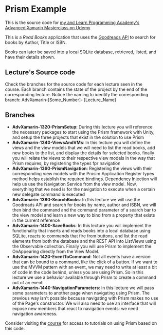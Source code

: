 # Prism Example

This is the source code for [my and Learn Programming Academy's Advanced Xamarin Masterclass on Udemy](https://www.udemy.com/the-advanced-xamarin-developer-masterclass/?couponCode=GITHUB)

This is a *Read Books* application that uses the [Goodreads API](https://www.goodreads.com/api) to search for books by Author, Title or ISBN.

Books can later be saved into a local SQLite database, retrieved, listed, and have their details shown.

## Lecture's Source code

Check the branches for the source code for each lecture seen in the course. Each branch contains the state of the project by the end of the corresponding lecture.
Notice the naming to identify the corresponding branch: AdvXamarin-[Some_Number]- [Lecture_Name]

## Branches

- **AdvXamarin-1320-PrismSetup**: During this lecture you will reference the necessary packages to start using the Prism framework with Unity, and setup the three projects that exist in the solution to use Prism
- **AdvXamarin-1340-ViewsAndVMs**: In this lecture you will define the views and the view models that we will need to list the read books, add new books to the list, and display the details for selected books. finally you will relate the views to their respective view models in the way that Prism requires, by registering the types fpr navigation
- **AdvXamarin-1360-PrismNavigation**: Registering the views with their corresponding view models with the Prosim Application Register types method helps establish the required bindings. Dependency Injection will help us use the Navigation Service from the view model. Now, everything that we need is for the navigation to execute when a certain new delegate command is executed
- **AdvXamarin-1380-SearchBooks**: In this lecture we will use the Goodreads API and search for books by name, author and ISBN, we will then bind the command and the command parameter of a search bar to the view model and learn a new way to bind from a property that exists in the current reference
- **AdvXamarin-1400-SaveBooks**: In this lecture you will implement the functionality that inserts and reads books into a local database using SQLite, reacts to commands that fire from buttons, and list the read elements from both the database and the REST API into ListViews using the Observable collection. Finally you will use Prism to implement the OnAppearing directly from the View Model.
- **AdvXamarin-1420-EventToCommand**: Not all events have a version that can be bound to a command, like the click of a button. If we want to use the MVVM pattern with an event, we may need to write at least a bit of code in the code behind, unless you are using Prism. So in this lecture we use a behavior available through Prism to create a command out of an event.
- **AdvXamarin-1440-NavigationParameters**: In this lecture we will pass some parameters to another page when navigating using Prism. The previous way isn't possible because navigating with Prism makes no use of the Page's constructor. We will also need to use an interface that will expose new members that react to navigation events: we need navigation awareness.

Consider visiting the [course](https://www.udemy.com/the-advanced-xamarin-developer-masterclass/?couponCode=GITHUB) for access to tutorials on using Prism based on this code.
